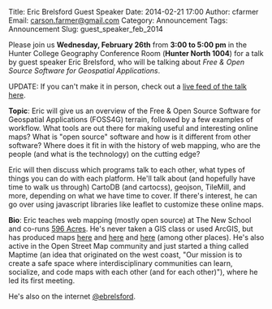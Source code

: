 Title: Eric Brelsford Guest Speaker
Date: 2014-02-21 17:00
Author: cfarmer
Email: carson.farmer@gmail.com
Category: Announcement
Tags: Announcement
Slug: guest_speaker_feb_2014

Please join us **Wednesday, February 26th** from **3:00 to 5:00 pm** in the Hunter College Geography 
Conference Room (**Hunter North 1004**) for a talk by guest speaker Eric Brelsford, who will be talking 
about *Free & Open Source Software for Geospatial Applications*.

UPDATE: If you can't make it in person, check out a [live feed of the talk here][live-link].

**Topic**:
Eric will give us an overview of the Free & Open Source Software for Geospatial Applications (FOSS4G) 
terrain, followed by a few examples of workflow. What tools are out there for making useful and interesting 
online maps? What is "open source" software and how is it different from other software? Where does it fit in 
with the history of web mapping, who are the people (and what is the technology) on the cutting edge? 

Eric will then discuss which programs talk to each other, what types of things you can do with each platform. 
He'll talk about (and hopefully have time to walk us through) CartoDB (and cartocss), geojson, TileMill, and 
more, depending on what we have time to cover. If there's interest, he can go over using javascript libraries 
like leaflet to customize these online maps. 

**Bio**:
Eric teaches web mapping (mostly open source) at The New School and co-runs [596 Acres][596-acres]. He's 
never taken a GIS class or used ArcGIS, but has produced maps [here][596-acres] and [here][two] and [here][three] 
(among other places). He's also active in the Open Street Map community and just started a thing called 
Maptime (an idea that originated on the west coast, "Our mission is to create a safe space where 
interdisciplinary communities can learn, socialize, and code maps with each other (and for each other)"), 
where he led its first meeting. 

He's also on the internet [@ebrelsford][twitter].

[596-acres]: http://596acres.org/
[two]: http://www.growingcitiesmovie.com/
[three]: http://groundedinphilly.org/
[twitter]: https://twitter.com/ebrelsford
[live-link]: https://plus.google.com/u/0/events/ca20rt7putlltjhl1k6iqppt44o